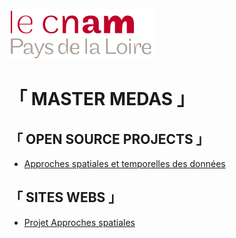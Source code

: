 ![alt text](./projets/approches_spatiales/images/cnam.png)

# **「 MASTER MEDAS 」**

## 「 OPEN SOURCE PROJECTS 」

* [Approches spatiales et temporelles des données](/projets/approches_spatiales)

## 「 SITES WEBS 」

* <a href="https://princeodzalasapp.github.com/" target="_blank">Projet Approches spatiales</a>



